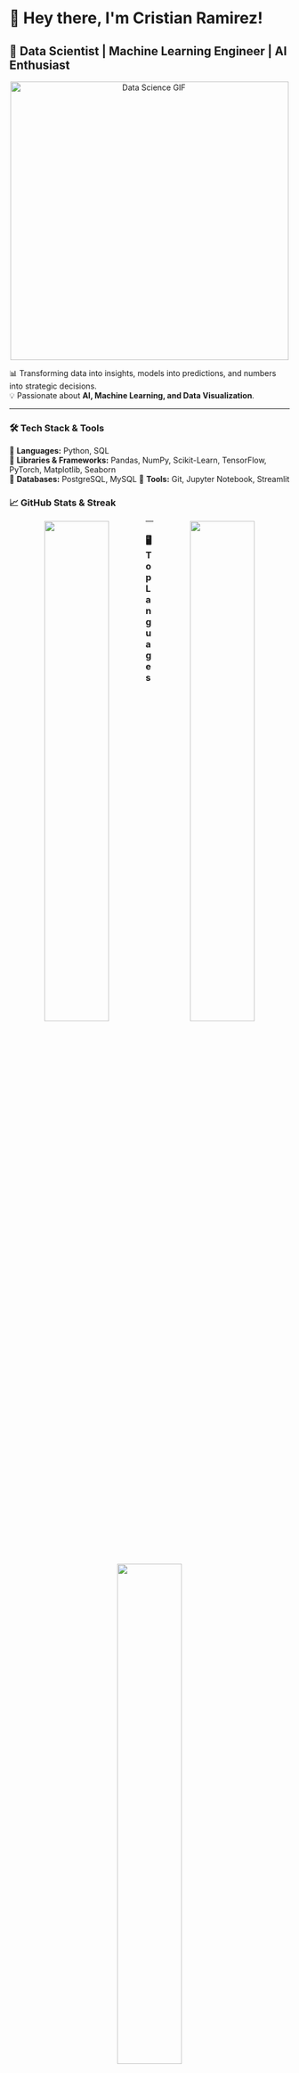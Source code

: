 # 👋 Hey there, I'm Cristian Ramirez!  

## 🚀 Data Scientist | Machine Learning Engineer | AI Enthusiast  

<p align="center">
  <img src="https://media4.giphy.com/media/v1.Y2lkPTc5MGI3NjExcGN5cjh0MGtob2h6a2JudXUwanlvdDZsdTExeW9sMjlxYTNkdmw3NyZlcD12MV9pbnRlcm5hbF9naWZfYnlfaWQmY3Q9Zw/KX5nwoDX97AtPvKBF6/giphy.gif" 
       alt="Data Science GIF" width="500px">
</p>



📊 Transforming data into insights, models into predictions, and numbers into strategic decisions.  
💡 Passionate about **AI, Machine Learning, and Data Visualization**.  

---

### 🛠 **Tech Stack & Tools**  
📌 **Languages:** Python, SQL  
📌 **Libraries & Frameworks:** Pandas, NumPy, Scikit-Learn, TensorFlow, PyTorch, Matplotlib, Seaborn  
📌 **Databases:** PostgreSQL, MySQL 
📌 **Tools:** Git, Jupyter Notebook, Streamlit  

### 📈 **GitHub Stats & Streak**
<p align="center">
  <img src="https://github-readme-stats.vercel.app/api?username=CARB85&show_icons=true&theme=radical&hide_border=true" width="48%" align="left">
  <img src="https://github-readme-streak-stats.herokuapp.com/?user=CARB85&theme=radical&hide_border=true" width="48%" align="right">
</p>

---

### 🖥️ **Top Languages**
<p align="center">
  <img src="https://github-readme-stats.vercel.app/api/top-langs/?username=CARB85&layout=compact&theme=radical&hide_border=true" width="48%">
</p>

---

### 📂 **Highlighted Projects**
🌟 **[Rusty Bargain, Vehicle Valuation Model](https://github.com/CARB85/Data_scientist_projects/tree/Project-12-Market-Value-Prediction-for-Used-Cars)**:  
  Developed a machine learning model to estimate used vehicle market values.  
  Compared regression, random forest, and gradient boosting algorithms (**LightGBM, CatBoost, XGBoost**).  
  Achieved optimal accuracy with **LightGBM**, balancing prediction precision and computational efficiency using **RMSE** as the primary metric.  

🌟 **[Sweet Lift Taxi, Demand Prediction](https://github.com/CARB85/Data_scientist_projects/tree/Project-13-Taxi-Order-Prediction-for-Peak-Hours)**:  
  Created a predictive model for hourly taxi demand at airports.  
  Optimized machine learning algorithms to achieve an **RMSE below 48**, enabling efficient driver allocation and improved service availability during peak hours.  

🌟 **[Film Junky Union, Sentiment Analysis](https://github.com/CARB85/Data_scientist_projects/tree/Project-14-Movie-Review-Sentiment-Classification)**:  
  Designed a system to identify negative movie reviews using **machine learning and NLP techniques**.  
  Achieved an **F1 score above 0.85**, streamlining review filtering and enhancing user experience.  

🌟 **[Good Seed Supermarkets, Age Verification](https://github.com/CARB85/Data_scientist_projects/tree/Project-15-Age-Verification-with-Computer-Vision)**:  
  Implemented a deep learning model to estimate customer age from facial images.  
  Ensured **legal compliance** by accurately predicting ages for alcohol purchases, improving the chain’s adherence to regulations.  

📍 *Find more projects on my [GitHub](https://github.com/CARB85/Data_scientist_projects)*  

---

### 🌍 **Let's Connect**
📧 **Email:** [cristianarb85@hotmail.com](mailto:cristianarb85@hotmail.com)  
🔗 **LinkedIn:** [linkedin.com/in/cristianramirezburitica](https://www.linkedin.com/in/cristianramirezburitica)  

---

✨ _"Data tells stories, we just need to listen."_  
